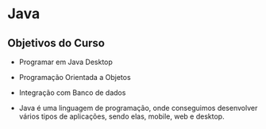 # Java

## Objetivos do Curso

* Programar em Java Desktop
* Programação Orientada a Objetos
* Integração com Banco de dados

* Java é uma linguagem de programação, onde conseguimos desenvolver vários tipos de aplicações, sendo elas, mobile, web e desktop. 


